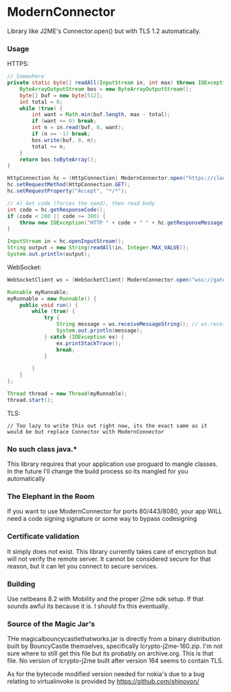 # ModernConnector
Library like J2ME's Connector.open() but with TLS 1.2 automatically.

### Usage 
HTTPS:
```java
// Somewhere
private static byte[] readAll(InputStream in, int max) throws IOException {
    ByteArrayOutputStream bos = new ByteArrayOutputStream();
    byte[] buf = new byte[512];
    int total = 0;
    while (true) {
        int want = Math.min(buf.length, max - total);
        if (want <= 0) break;
        int n = in.read(buf, 0, want);
        if (n == -1) break;
        bos.write(buf, 0, n);
        total += n;
    }
    return bos.toByteArray();
}

HttpConnection hc = (HttpConnection) ModernConnector.open("https://cloudflare.com/cdn-cgi/trace");
hc.setRequestMethod(HttpConnection.GET);
hc.setRequestProperty("Accept", "*/*");

// 4) Get code (forces the send), then read body
int code = hc.getResponseCode();
if (code < 200 || code >= 300) {
    throw new IOException("HTTP " + code + " " + hc.getResponseMessage());
}

InputStream in = hc.openInputStream();
String output = new String(readAll(in, Integer.MAX_VALUE));
System.out.println(output);
```

WebSocket:
```java
WebSocketClient ws = (WebSocketClient) ModernConnector.open("wss://gateway.discord.gg/");

Runnable myRunnable;
myRunnable = new Runnable() {
    public void run() {
        while (true) {
            try {
                String message = ws.receiveMessageString(); // ws.receiveMessageBinary to get binary data instead
                System.out.println(message);
            } catch (IOException ex) {
                ex.printStackTrace();
                break;
            }

        }
    }
};

Thread thread = new Thread(myRunnable);
thread.start();
```

TLS:
```
// Too lazy to write this out right now, its the exact same as it would be but replace Connector with ModernConnector
```

### No such class java.*
This library requires that your application use proguard to mangle classes. In the future I'll change the build process so its mangled for you automatically

### The Elephant in the Room
If you want to use ModernConnector for ports 80/443/8080, your app WILL need a code signing signature or some way to bypass codesigning

### Certificate validation
It simply does not exist. This library currently takes care of encryption but will not verify the remote server. It cannot be considered secure for that reason, but it can let you connect to secure services.

### Building
Use netbeans 8.2 with Mobility and the proper j2me sdk setup. If that sounds awful its because it is. I should fix this eventually.

### Source of the Magic Jar's
THe magicalbouncycastlethatworks.jar is directly from a binary distribution built by BouncyCastle themselves, specifically lcrypto-j2me-160.zip. I'm not sure where to still get this file but its probably on archive.org. This is that file. No version of lcrypto-j2me built after version 164 seems to contain TLS. 

As for the bytecode modified version needed for nokia's due to a bug relating to virtualinvoke is provided by https://github.com/shinovon/
